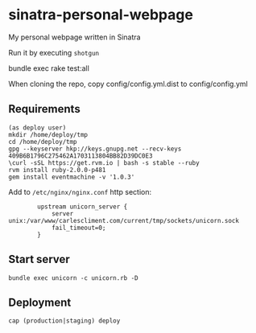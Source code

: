 sinatra-personal-webpage
========================

My personal webpage written in Sinatra

Run it by executing `shotgun`

bundle exec rake test:all

When cloning the repo, copy config/config.yml.dist to config/config.yml

## Requirements

```
(as deploy user)
mkdir /home/deploy/tmp
cd /home/deploy/tmp
gpg --keyserver hkp://keys.gnupg.net --recv-keys 409B6B1796C275462A1703113804BB82D39DC0E3
\curl -sSL https://get.rvm.io | bash -s stable --ruby
rvm install ruby-2.0.0-p481
gem install eventmachine -v '1.0.3'
```


Add to `/etc/nginx/nginx.conf` http section:

```
        upstream unicorn_server {
            server unix:/var/www/carlescliment.com/current/tmp/sockets/unicorn.sock
            fail_timeout=0;
        }
```

## Start server

`bundle exec unicorn -c unicorn.rb -D`


## Deployment

`cap (production|staging) deploy`
